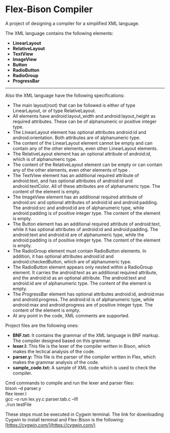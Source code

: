 # Flex-Bison Compiler
A project of designing a compiler for a simplified XML language.  
  
The XML language contains the following elements:
- **LinearLayout** 
- **RelativeLayout**
- **TextView**
- **ImageView**
- **Button**
- **RadioButton**
- **RadioGroup**
- **ProgressBar**
___
Also the XML language have the following specifications:
- The main layout(root) that can be followed is either of type LinearLayout, or of type RelativeLayout.
- All elements have android:layout_width and android:layout_height as required attributes. These can be of alphanumeric or positive integer type.
- The LinearLayout element has optional attributes android:id and android:orientation. Both attributes are of alphanumeric type.
- The content of the LinearLayout element cannot be empty and can contain any of the other elements, even other LinearLayout elements.
- The RelativeLayout element has an optional attribute of android:id, which is of alphanumeric type.
- The content of the RelativeLayout element can be empty or can contain any of the other elements, even other elements of type <RelativeLayout>.
- The TextView element has an additional required attribute of android:text, and has optional attributes of android:id and android:textColor. All of these attributes are of alphanumeric type. The content of the element is empty.
- The ImageView element has an additional required attribute of android:src and optional attributes of android:id and android:padding. The android:src and android:id are of alphanumeric type, while android:padding is of positive integer type. The content of the element is empty.
- The Button element has an additional required attribute of android:text, while it has optional attributes of android:id and android:padding. The android:text and android:id are of alphanumeric type, while the android:padding is of positive integer type. The content of the element is empty.
- The RadioGroup element must contain RadioButton elements. In addition, it has optional attributes android:id and android:checkedButton, which are of alphanumeric type.
- The RadioButton element appears only nested within a RadioGroup element. It carries the android:text as an additional required attribute, and the android:id as an optional attribute. The android:text and android:id are of alphanumeric type. The content of the element is empty.
- The ProgressBar element has optional attributes android:id, android:max and android:progress. The android:id is of alphanumeric type, while android:max and android:progress are of positive integer type. The content of the element is empty.
- At any point in the code, XML comments are supported.

Project files are the following ones:
- **BNF.txt:** It contains the grammar of the XML language in BNF markup. The compiler designed based on this grammar.
- **lexer.l:** This file is the lexer of the compiler written in Bison, which makes the lectical analysis of the code.
- **parser.y:** This file is the parser of the compiler written in Flex, which makes the grammar analysis of the code.
- **sample_code.txt:** A sample of XML code which is used to check the compiler.

Cmd commands to compile and run the lexer and parser files:  
bison –d parser.y  
flex lexer.l  
gcc –o run lex.yy.c parser.tab.c –lfl  
./run testFile  
  
These steps must be executed in Cygwin terminal. The link for downloading Cygwin to install terminal and Flex-Bison is the following:  
[https://cygwin.com/](https://cygwin.com/)
